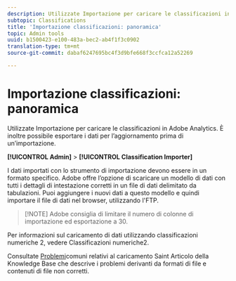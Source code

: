 ```yaml
---
description: Utilizzate Importazione per caricare le classificazioni in Adobe Analytics. È inoltre possibile esportare i dati per l’aggiornamento prima di un’importazione.
subtopic: Classifications
title: 'Importazione classificazioni: panoramica'
topic: Admin tools
uuid: b1500423-e100-483a-bec2-ab4f1f3c0902
translation-type: tm+mt
source-git-commit: dabaf6247695bc4f3d9bfe668f3ccfca12a52269

---
```



# Importazione classificazioni: panoramica

Utilizzate Importazione per caricare le classificazioni in Adobe Analytics. È inoltre possibile esportare i dati per l’aggiornamento prima di un’importazione.

**[!UICONTROL Admin]** > **[!UICONTROL Classification Importer]**

I dati importati con lo strumento di importazione devono essere in un formato specifico. Adobe offre l’opzione di scaricare un modello di dati con tutti i dettagli di intestazione corretti in un file di dati delimitato da tabulazioni. Puoi aggiungere i nuovi dati a questo modello e quindi importare il file di dati nel browser, utilizzando l&#39;FTP.

>[!NOTE] Adobe consiglia di limitare il numero di colonne di importazione ed esportazione a 30.

Per informazioni sul caricamento di dati utilizzando classificazioni numeriche 2, vedere Classificazioni [](/help/components/c-classifications2/c-numeric-2/c-numeric-2-classifications.md) numeriche2.

Consultate [Problemi](https://helpx.adobe.com/analytics/kb/common-saint-upload-issues.html)comuni relativi al caricamento Saint Articolo della Knowledge Base che descrive i problemi derivanti da formati di file e contenuti di file non corretti.
